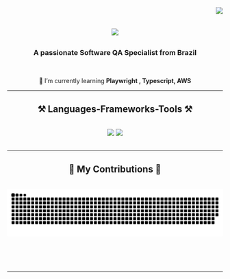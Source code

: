 <img align="right" src="https://visitor-badge.laobi.icu/badge?page_id=diegoaquino91.diegoaquino91" />

<h1 align="center">
    <img src="https://readme-typing-svg.herokuapp.com/?font=Righteous&size=35&center=true&vCenter=true&width=500&height=70&duration=4000&lines=Hi+There!+👋;+I'm+Diego+Aquino!;" />
</h1>

<h3 align="center">A passionate Software QA Specialist from Brazil</h3>

<br/>

<div align="center">
 
 🌱 I’m currently learning **Playwright , Typescript, AWS**

 </div>

 <hr/>
 
<h2 align="center">⚒️ Languages-Frameworks-Tools ⚒️</h2>
<br/>
<div align="center">
    <img src="https://skillicons.dev/icons?i=ruby,selenium,gherkin,cypress,github,gitlab,jenkins,vscode,figma,git,androidstudio" />
    <img src="https://skillicons.dev/icons?i=html,css,nodejs,python,javascript,typescript,flutter,dart,mongodb,java,nextjs,mysql" /><br>
</div>

<br/>
<hr/>

<div align="center">
  <h2>🐍 My Contributions 🐍</h2>
  <br>
  <img alt="snake eating my contributions" src="https://raw.githubusercontent.com/diegoaquino91/diegoaquino91/output/github-contribution-grid-snake.svg" />
  
  <br/><br/><br/>
</div>

<hr/>

<br/>
